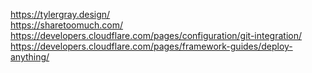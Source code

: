 https://tylergray.design/
<br>
https://sharetoomuch.com/
<br>
https://developers.cloudflare.com/pages/configuration/git-integration/
<br>
https://developers.cloudflare.com/pages/framework-guides/deploy-anything/
